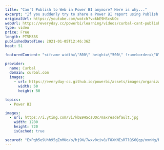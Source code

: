 ```yaml
---
title: "Can't Publish to Web in Power BI anymore? Here is why..."
excerpt: "If you suddenly try to share a Power BI report using Publish to web functionality, you might see that you are not able to do so anymore. Check the video to find out what to do.  Here you can download all the pbix files: https://curbal.com/donwload-center\r \r SUBSCRIBE to learn more about Power and Excel"
originalUrl: https://youtube.com/watch?v=kbE9HScsUOc
webUrl: https://everyday.cc/powerbi/learning/videos/curbal-cant-publish-to-web-in-power-bi-anymore-here-is-why/
type: video
price: Free
length: PT5M33S
publishedDateTime: 2021-01-05T12:46:36Z
heat: 51

featuredContent: "<iframe width=\"800\" height=\"500\" frameborder=\"0\" src=\"https://www.youtube.com/embed/kbE9HScsUOc\" allow=\"accelerometer; autoplay; encrypted-media; gyroscope; picture-in-picture\" allowfullscreen></iframe>"

provider:
  name: Curbal
  domain: curbal.com
  images:
    - url: https://everyday-cc.github.io/powerbi/assets/images/organizations/curbal.com-50x50.jpg
      width: 50
      height: 50

topics:
  - Power BI

images:
  - url: https://i.ytimg.com/vi/kbE9HScsUOc/maxresdefault.jpg
    width: 1280
    height: 720
    isCached: true

secured: "ExPqh5e9Uhh95gZnMUo/o/hj9N/7wxv0civ8/F8XKNEsRTlQS6Qqp/oxnNg/RZnDR1oKfCoXv26coffyPayBRu9bx4koRFQocPk5+zEbyIKqt6bo+534JphRRi4Vv7vMJUEFCnv455c+/hCJTWYcWG+GarGwyzows1Fy9ffQEFDyluWSzEEuWc6UV0Ejrm9Z5AIGvYosU7vjwh8WJbK31zOOygfYWkpdV00FfC0JKFALy4vThG2hz/jUsunGQw/em0PPY1X4ofdvkcga0/X8INHrj+RRXjNF0YmacVQDSYPmFFJ/rJGlg62TmF3Ujll4cm7WLZDcrhZuw3JmLlPyuxZpYUi5EUHkic10YGI1MoDXPUgOkGWxaowNvGtwgbw/xTegEUNvolFFqz+u/jd9OFrLaIZiYZmgKS/wb4haQ94=;+67zzqeBR9CUJoKPRx3RGg=="
---
```


